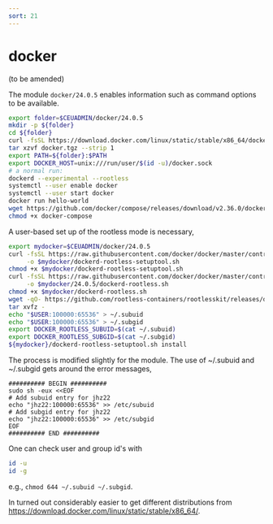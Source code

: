 ```yaml
---
sort: 21
---
```


# docker

(to be amended)

The module `docker/24.0.5` enables information such as command options to be available.

```bash
export folder=$CEUADMIN/docker/24.0.5
mkdir -p ${folder}
cd ${folder}
curl -fsSL https://download.docker.com/linux/static/stable/x86_64/docker-24.0.5.tgz -o docker.tgz
tar xzvf docker.tgz --strip 1
export PATH=${folder}:$PATH
export DOCKER_HOST=unix:///run/user/$(id -u)/docker.sock
# a normal run:
dockerd --experimental --rootless
systemctl --user enable docker
systemctl --user start docker
docker run hello-world
wget https://github.com/docker/compose/releases/download/v2.36.0/docker-compose-linux-x86_64 -O docker-compose
chmod +x docker-compose
```

A user-based set up of the rootless mode is necessary,

```bash
export mydocker=$CEUADMIN/docker/24.0.5
curl -fsSL https://raw.githubusercontent.com/docker/docker/master/contrib/dockerd-rootless-setuptool.sh \
     -o $mydocker/dockerd-rootless-setuptool.sh
chmod +x $mydocker/dockerd-rootless-setuptool.sh
curl -fsSL https://raw.githubusercontent.com/docker/docker/master/contrib/dockerd-rootless.sh \
     -o $mydocker/24.0.5/dockerd-rootless.sh
chmod +x $mydocker/dockerd-rootless.sh
wget -qO- https://github.com/rootless-containers/rootlesskit/releases/download/v2.1.0/rootlesskit-x86_64.tar.gz | \
tar xvfz -
echo "$USER:100000:65536" > ~/.subuid
echo "$USER:100000:65536" > ~/.subgid
export DOCKER_ROOTLESS_SUBUID=$(cat ~/.subuid)
export DOCKER_ROOTLESS_SUBGID=$(cat ~/.subgid)
${mydocker}/dockerd-rootless-setuptool.sh install
```

The process is modified slightly for the module. The use of ~/.subuid and ~/.subgid gets around the error messages,

```
########## BEGIN ##########
sudo sh -eux <<EOF
# Add subuid entry for jhz22
echo "jhz22:100000:65536" >> /etc/subuid
# Add subgid entry for jhz22
echo "jhz22:100000:65536" >> /etc/subgid
EOF
########## END ##########
```

One can check user and group id's with

```bash
id -u
id -g
```

e.g., `chmod 644 ~/.subuid ~/.subgid`.

In turned out considerably easier to get different distributions from <https://download.docker.com/linux/static/stable/x86_64/>.

